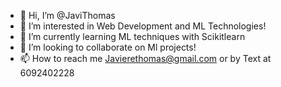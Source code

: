 - 👋 Hi, I’m @JaviThomas
- 👀 I’m interested in Web Development and ML Technologies!
- 🌱 I’m currently learning ML techniques with Scikitlearn
- 💞️ I’m looking to collaborate on Ml projects!
- 📫 How to reach me Javierethomas@gmail.com or by Text at 6092402228

<!---
JaviThomas/JaviThomas is a ✨ special ✨ repository because its `README.md` (this file) appears on your GitHub profile.
You can click the Preview link to take a look at your changes.
--->

